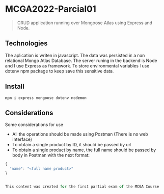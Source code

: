 # MCGA2022-Parcial01

> CRUD application running over Mongoose Atlas using Express and Node.

## Technologies

The aplication is writen in javascript.
The data was persisted in a non relational Mongo Atlas Database.
The server runing in the backend is Node and I use Express as framework.
To store environmental variables I use dotenv npm package to keep save this sensitive data.

## Install

`npm i express mongoose dotenv nodemon`

## Considerations

Some considerations for use

- All the operations should be made using Postman (There is no web interface)
- To obtain a single product by ID, it should be passed by url
- To obtain a single product by name, the full name should be passed by body in Postman with the next format:

```javascript
{
  "name": "<full name product>"
}


This content was created for the first partial exam of the MCGA Course in the Ingeniería de Sistemas de Información career at Universidad Abierta Interamericana.
```
